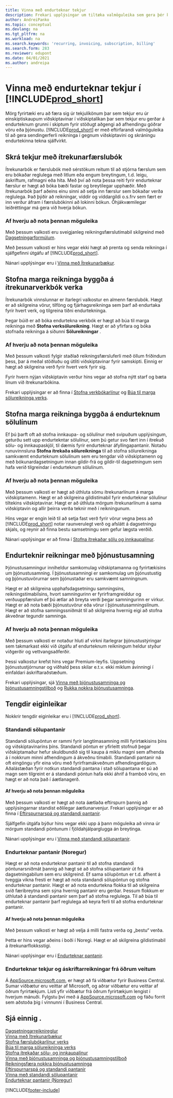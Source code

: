 ```yaml
---
title: Vinna með endurteknar tekjur
description: Frekari upplýsingar um tiltæka valmöguleika sem gera þér kleift að senda greiðslureikninga til viðskiptavina þinna og skrá endurteknar tekjur.
author: AndreiPanko
ms.topic: conceptual
ms.devlang: na
ms.tgt_pltfrm: na
ms.workload: na
ms.search.keywords: 'recurring, invoicing, subscription, billing'
ms.search.form: 283
ms.reviewer: edupont
ms.date: 04/01/2021
ms.author: andreipa
---
```

# <a name="work-with-recurring-revenue-in-"></a><a name="work-with-recurring-revenue-in-"></a><a name="work-with-recurring-revenue-in-"></a>Vinna með endurteknar tekjur í [!INCLUDE[prod_short](includes/prod_short.md)]

Mörg fyrirtæki eru að færa sig úr tekjulíkönum þar sem tekjur eru úr einskiptiskaupum viðskiptavinar í viðskiptalíkan þar sem tekjur eru gerðar á endurteknum grunni í skiptum fyrir stöðugt aðgengi að afhendingu góðrar vöru eða þjónustu.
[!INCLUDE[prod_short](includes/prod_short.md)] er með eftirfarandi valmöguleika til að gera sendingerferli reikninga í gegnum viðskiptavini og skráningu endurtekinna tekna sjálfvirkt. 

## <a name="register-revenue-with-a-recurring-general-journal"></a><a name="register-revenue-with-a-recurring-general-journal"></a><a name="register-revenue-with-a-recurring-general-journal"></a>Skrá tekjur með ítrekunarfærslubók

Ítrekunarbók er færslubók með sérstökum reitum til að stjórna færslum sem eru bókaðar reglulega með litlum eða engum breytingum, t.d. leigu, áskriftum, rafmagni eða hita. Með því að nota þessa reiti fyrir endurteknar færslur er hægt að bóka bæði fastar og breytilegar upphæðir. Með ítrekunarbók þarf aðeins einu sinni að setja inn færslur sem bókaðar verða reglulega. Það þýðir að reikningar, víddir og víddargildi o.s.frv sem fært er inn verður áfram í færslubókinni að lokinni bókun. Óhjákvæmilegar leiðréttingar má gera við hverja bókun.

### <a name="why-use-this-option"></a><a name="why-use-this-option"></a><a name="why-use-this-option"></a>Af hverju að nota þennan möguleika

Með þessum valkosti eru sveigjanleg reikningsfærslutímabil skilgreind með [Dagsetningarformúlum](ui-enter-date-ranges.md#use-date-formulas).

Með þessum valkosti er hins vegar ekki hægt að prenta og senda reikninga í sjálfgefinni útgáfu af [!INCLUDE[prod_short](includes/prod_short.md)].  

Nánari upplýsingar eru í [Vinna með Ítrekunarbækur](ui-work-general-journals.md#work-with-recurring-journals).  

## <a name="create-multiple-invoices-based-on-a-recurring-job-journal"></a><a name="create-multiple-invoices-based-on-a-recurring-job-journal"></a><a name="create-multiple-invoices-based-on-a-recurring-job-journal"></a>Stofna marga reikninga byggða á ítrekunarverkbók verka

Ítrekunarbók vinnslunnar er ítarlegri valkostur en almenn færslubók. Hægt er að skilgreina vörur, tilföng og fjárhagsreikninga sem þarf að endurtaka fyrir hvert verk, og tilgreina tíðni endurtekninga.  

Þegar búið er að bóka endurtekna verkbók er hægt að búa til marga reikninga með **Stofna verksölureikning**. Hægt er að yfirfara og bóka stofnaða reikninga á síðunni **Sölureikningar** .

### <a name="why-use-this-option-1"></a><a name="why-use-this-option-1"></a><a name="why-use-this-option-1"></a>Af hverju að nota þennan möguleika

Með þessum valkosti fylgir staðlað reikningsfærsluferli með öllum fríðindum þess, þar á meðal stöðluðu og útliti viðskiptavinar fyrir samskipti. Einnig er hægt að skilgreina verð fyrir hvert verk fyrir sig.

Fyrir hvern nýjan viðskiptavin verður hins vegar að stofna nýtt starf og bæta línum við ítrekunarbókina. 

Frekari upplýsingar er að finna í [Stofna verkbókarlínur](projects-how-record-job-usage.md#to-create-job-journal-lines-manually) og [Búa til marga sölureikninga verks](projects-how-invoice-jobs.md#to-create-multiple-job-sales-invoices).

## <a name="create-multiple-invoices-based-on-recurring-sales-lines"></a><a name="create-multiple-invoices-based-on-recurring-sales-lines"></a><a name="create-multiple-invoices-based-on-recurring-sales-lines"></a>Stofna marga reikninga byggða á endurteknum sölulínum

Ef þú þarft oft að stofna innkaupa- og sölulínur með svipuðum upplýsingum, geturðu sett upp endurtekntar sölulínur, sem þú getur svo fært inn í ítrekuð sölu- og innkaupaskjöl, til dæmis fyrir endurteknar áfyllingapantanir. Notaðu runuvinnsluna **Stofna ítrekaða sölureikninga** til að stofna sölureikninga samkvæmt endurteknum sölulínum sem eru tengdar við viðskiptamenn og með bókunardagsetningum innan gildir-frá og gildir-til dagsetningum sem hafa verið tilgreindar í endurteknum sölulínum.  

### <a name="why-use-this-option-2"></a><a name="why-use-this-option-2"></a><a name="why-use-this-option-2"></a>Af hverju að nota þennan möguleika

Með þessum valkosti er hægt að úthluta sömu ítrekunarlínum á marga viðskiptamenn. Hægt er að skilgreina gildistímabil fyrir endurteknar sölulínur tiltekins viðskiptavinar. Hægt er að úthluta mörgum ítrekunarlínum á sama viðskiptavin og allir þeirra verða teknir með í reikningunum.

Hins vegar er engin leið til að setja fast verð fyrir vörur vegna þess að [!INCLUDE[prod_short](includes/prod_short.md)] notar raunverulegt verð og afslátt á dagsetningu skjals, og reynir að finna bestu samsetningu sem gefur lægsta verðið.  

Nánari upplýsingar er að finna í [Stofna ítrekaðar sölu og innkaupalínur](sales-how-work-standard-lines.md).

## <a name="recurring-invoices-with-service-contract"></a><a name="recurring-invoices-with-service-contract"></a><a name="recurring-invoices-with-service-contract"></a>Endurteknir reikningar með þjónustusamning

Þjónustusamningur inniheldur samkomulag viðskiptamanna og fyrirtækisins um þjónustusamning. Í þjónustusamningi er samkomulag um þjónustustig og þjónustuvörurnar sem þjónustaðar eru samkvæmt samningnum.  

Hægt er að skilgreina upphafsdagsetningu samningsins, reikningstímabilsins, hvort samningurinn er fyrirframgreiddur og verðuuppfærslum ef þú ætlar að breyta verði þegar samningurinn er virkur. Hægt er að nota bæði þjónustuvörur eða vörur í þjónustusamningslínum.
Hægt er að  stofna samningssniðmát til að skilgreina hvernig eigi að stofna ákveðnar tegundir samninga.  

### <a name="why-use-this-option-3"></a><a name="why-use-this-option-3"></a><a name="why-use-this-option-3"></a>Af hverju að nota þennan möguleika

Með þessum valkosti er notaður hluti af virkni ítarlegrar þjónustustýringar sem takmarkast ekki við útgáfu af endurteknum reikningum heldur styður viðgerðir og vettvangsaðferðir.

Þessi valkostur krefst hins vegar Premium-leyfis. Uppsetning þjónustustjórnunar og viðhald þess skilar e.t.v. ekki miklum ávinningi í einfaldari áskriftaraðstæðum.  

Frekari upplýsingar, sjá [Vinna með þjónustusamninga og þjónustusamningstilboð](service-how-to-create-service-contracts-and-service-contract-quotes.md) og [Rukka nokkra þjónustusamninga](service-how-create-invoices.md#to-invoice-several-service-contracts).

## <a name="related-features"></a><a name="related-features"></a><a name="related-features"></a>Tengdir eiginleikar
Nokkrir tengdir eiginleikar eru í [!INCLUDE[prod_short](includes/prod_short.md)].

### <a name="blanket-sales-orders"></a><a name="blanket-sales-orders"></a><a name="blanket-sales-orders"></a>Standandi sölupantanir

Standandi sölupöntun er rammi fyrir langtímasamning milli fyrirtækisins þíns og viðskiptavinarins þíns.
Standandi pöntun er yfirleitt stofnuð þegar viðskiptamaður hefur skuldbundið sig til kaupa á miklu magni sem afhenda á í nokkrum minni afhendingum á ákveðnu tímabili. Standandi pantanir ná oft eingöngu yfir eina vöru með fyrirframákveðnum afhendingardögum. Aðalástæðan fyrir notkun standandi pantana í stað sölupantana er sú að magn sem tilgreint er á standandi pöntun hafa ekki áhrif á framboð vöru, en hægt er að nota það í áætlanagerð.

#### <a name="why-use-this-option-4"></a><a name="why-use-this-option-4"></a><a name="why-use-this-option-4"></a>Af hverju að nota þennan möguleika

Með þessum valkosti er hægt að nota áætlaða eftirspurn þannig að upplýsingarnar standist eðlilegar áætlunarvenjur. Frekari upplýsingar er að finna í [Eftirspurnarspá og standandi pantanir](design-details-central-concepts-of-the-planning-system.md#demand-forecasts-and-blanket-orders).  

Sjálfgefin útgáfa býður hins vegar ekki upp á þann möguleika að vinna úr mörgum standandi pöntunum í fjöldahjálparglugga án breytinga.

Nánari upplýsingar eru í [Vinna með standandi sölupantanir](sales-how-to-create-blanket-sales-orders.md).

### <a name="recurring-orders-norway"></a><a name="recurring-orders-norway"></a><a name="recurring-orders-norway"></a>Endurteknar pantanir (Noregur)

Hægt er að nota endurteknar pantanir til að stofna standandi pöntunarsniðmát þannig að hægt sé að stofna sölupantanir út frá dagsetningabilum sem eru skilgreind. Ef sama sölupöntun er t.d. afhent á tveggja vikna fresti er hægt að nota standandi sölupöntun og stofna endurteknar pantanir.
Hægt er að nota endurtekna flokka til að skilgreina svið færibreytna sem sýna hvernig pantanir eru gerðar. Þessum flokkum er úthlutað á standandi pantanir sem þarf að stofna reglulega. Til að búa til endurteknar pantanir þarf reglulega að keyra ferli til að stofna endurteknar pantanir. 

#### <a name="why-use-this-option-5"></a><a name="why-use-this-option-5"></a><a name="why-use-this-option-5"></a>Af hverju að nota þennan möguleika

Með þessum valkosti er hægt að velja á milli fastra verða og „bestu“ verða.

Þetta er hins vegar aðeins í boði í Noregi. Hægt er að skilgreina gildistímabil á ítrekunarflokksstigi.

Nánari upplýsingar eru í [Endurteknar pantanir](LocalFunctionality/Norway/recurring-orders.md).

### <a name="recurring-revenue-and-subscription-billing-by-other-providers"></a><a name="recurring-revenue-and-subscription-billing-by-other-providers"></a><a name="recurring-revenue-and-subscription-billing-by-other-providers"></a>Endurteknar tekjur og áskriftarreikningar frá öðrum veitum

Á [AppSource.microsoft.com](https://appsource.microsoft.com/), er hægt að fá viðbætur fyrir Business Central. Sumar viðbætur eru veittar af Microsoft, og aðrar viðbætur eru veittar af öðrum fyrirtækjum. Listi yfir viðbætur frá öðrum fyrirtækjum lengist í hverjum mánuði. Fylgstu því með á [AppSource.microsoft.com](https://go.microsoft.com/fwlink/?linkid=2081646) og fáðu forrit sem aðstoða þig í vinnunni í Business Central.  

## <a name="see-also"></a><a name="see-also"></a><a name="see-also"></a>Sjá einnig .

[Dagsetningarreiknireglur](ui-enter-date-ranges.md#use-date-formulas)  
[Vinna með Ítrekunarbækur](ui-work-general-journals.md#work-with-recurring-journals)  
[Stofna færslubókarlínur verks](projects-how-record-job-usage.md#to-create-job-journal-lines-manually)  
[Búa til marga sölureikninga verks](projects-how-invoice-jobs.md#to-create-multiple-job-sales-invoices)  
[Stofna ítrekaðar sölu- og innkaupalínur](sales-how-work-standard-lines.md)  
[Vinna með þjónustusamninga og þjónustusamningstilboð](service-how-to-create-service-contracts-and-service-contract-quotes.md)  
[Reikningsfæra nokkra þjónustusamninga](service-how-create-invoices.md#to-invoice-several-service-contracts)  
[Eftirspurnarspá og standandi pantanir](design-details-central-concepts-of-the-planning-system.md#demand-forecasts-and-blanket-orders)  
[Vinna með standandi sölupantanir](sales-how-to-create-blanket-sales-orders.md)  
[Endurteknar pantanir (Noregur)](LocalFunctionality/Norway/recurring-orders.md)  


[!INCLUDE[footer-include](includes/footer-banner.md)]
